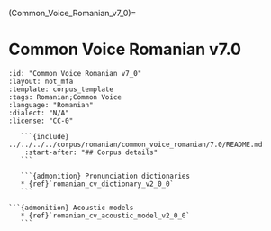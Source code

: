 
(Common_Voice_Romanian_v7_0)=
# Common Voice Romanian v7.0

``````{corpus} Common Voice Romanian v7.0
:id: "Common Voice Romanian v7_0"
:layout: not_mfa
:template: corpus_template
:tags: Romanian;Common Voice
:language: "Romanian"
:dialect: "N/A"
:license: "CC-0"

   ```{include} ../../../../corpus/romanian/common_voice_romanian/7.0/README.md
    :start-after: "## Corpus details"
   ```

   ```{admonition} Pronunciation dictionaries
   * {ref}`romanian_cv_dictionary_v2_0_0`
   ```

```{admonition} Acoustic models
   * {ref}`romanian_cv_acoustic_model_v2_0_0`
   ```
``````
